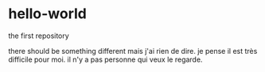 # hello-world
the first repository

there should be something different
mais j'ai rien de dire.
je pense il est très difficile pour moi.
il n'y a pas personne qui veux le regarde.
